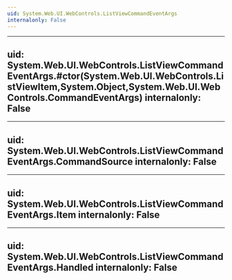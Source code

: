 ```yaml
---
uid: System.Web.UI.WebControls.ListViewCommandEventArgs
internalonly: False
---
```


---
uid: System.Web.UI.WebControls.ListViewCommandEventArgs.#ctor(System.Web.UI.WebControls.ListViewItem,System.Object,System.Web.UI.WebControls.CommandEventArgs)
internalonly: False
---

---
uid: System.Web.UI.WebControls.ListViewCommandEventArgs.CommandSource
internalonly: False
---

---
uid: System.Web.UI.WebControls.ListViewCommandEventArgs.Item
internalonly: False
---

---
uid: System.Web.UI.WebControls.ListViewCommandEventArgs.Handled
internalonly: False
---
